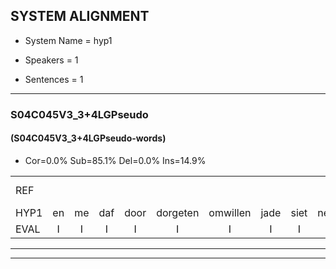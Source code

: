 
## SYSTEM ALIGNMENT

- System Name = hyp1

- Speakers = 1

- Sentences = 1

---

### S04C045V3_3+4LGPseudo

#### (S04C045V3_3+4LGPseudo-words)

- Cor=0.0%	Sub=85.1%	Del=0.0%	Ins=14.9%

|  |  |  |  |  |  |  |  |  |  |  |  |  |  |  |  |  |  |  |  |  |  |  |  |  |  |  |  |  |  |  |  |  |  |  |  |  |  |  |  |  |  |  |  |  |  |  |  |  |  |  |  |  |  |  |  |  |  |  |  |  |  |  |  |  |  |  |  |
|:--- |:---:|:---:|:---:|:---:|:---:|:---:|:---:|:---:|:---:|:---:|:---:|:---:|:---:|:---:|:---:|:---:|:---:|:---:|:---:|:---:|:---:|:---:|:---:|:---:|:---:|:---:|:---:|:---:|:---:|:---:|:---:|:---:|:---:|:---:|:---:|:---:|:---:|:---:|:---:|:---:|:---:|:---:|:---:|:---:|:---:|:---:|:---:|:---:|:---:|:---:|:---:|:---:|:---:|:---:|:---:|:---:|:---:|:---:|:---:|:---:|:---:|:---:|:---:|:---:|:---:|:---:|:---:|
| REF |  |  |  |  |  |  |  |  |  |  | ometuif | * | toejietsen | oonwijlen | jattesiet | nurudien | stoenydaas | * | deuveltek | juitonie | gevijdel | sidowaan | spekkeraai | wachteniek | * | * | * | verpierik | nappegreeuw | mantaroen | * | schielendaspen | crobeklunker | kabbestepen | verwarig*(verwarring) | ooiebiekje | * | fandelig | jalekrewen | smoralij | zeekvlachine | * | kanaroe | * | toineetlijgen | meitsegrok | kantelogsten | ondermind | choporatie | zennebral | * | ijraspangen | blottenduuf | * | girdofhaalder | * | tobbermoeit | * | * | poentalschouden | havedil | verbrakkertje | * | * | * | gerauwejaak | hapeneren |
| HYP1 | en | me | daf | door | dorgeten | omwillen | jade | siet | neur | ke | ton | etas | duveltik | juidoni | geveidel | cidoen | spicure | wachteneek | vorverpe | voperi | vorerik | napegrew | man | taroos | schillen | daspen | krodiklenr | kasdien | verwarring | oh | en | pia | vang | jae | krien | smoriala | zekvlag | gina | kan | kna | goro | one | leggen | net | erook | kanteloogtten | hon | dermin | sopoati | zende | brul | erspenen | lotblotendaf | kier | dof | helder | doelmot | bntal | gaden | havendeel | vop | rp | raar | kutia | groue | jek | hebeneren |
| EVAL | I | I | I | I | I | I | I | I | I | I | S | S | S | S | S | S | S | S | S | S | S | S | S | S | S | S | S | S | S | S | S | S | S | S | S | S | S | S | S | S | S | S | S | S | S | S | S | S | S | S | S | S | S | S | S | S | S | S | S | S | S | S | S | S | S | S | S |
---

---
